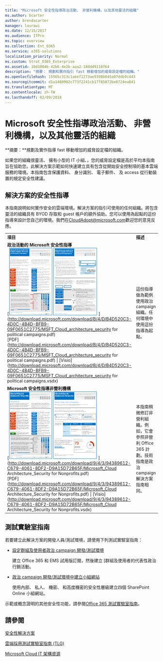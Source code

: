 ```yaml
---
title: "Microsoft 安全性指導政治活動、 非營利機構，以及其他靈活的組織"
ms.author: bcarter
author: brendacarter
manager: laurawi
ms.date: 12/15/2017
ms.audience: ITPro
ms.topic: overview
ms.collection: Ent_O365
ms.service: o365-solutions
localization_priority: Normal
ms.custom: Strat_O365_Enterprise
ms.assetid: 10d1004b-42b6-4e2b-aaa2-18ddd9118f64
description: "摘要： 規劃和實作指引 fast 移動增加的威脅設定檔的組織。"
ms.openlocfilehash: 15565c313c1aeef1273ae9398b045a07ddb9c443
ms.sourcegitcommit: d1a1480982c773f2241cb17f85072be8724ea841
ms.translationtype: MT
ms.contentlocale: zh-TW
ms.lasthandoff: 02/09/2018
---
```

# <a name="microsoft-security-guidance-for-political-campaigns-nonprofits-and-other-agile-organizations"></a>Microsoft 安全性指導政治活動、 非營利機構，以及其他靈活的組織

 **摘要：**規劃及實作指導 fast 移動增加的威脅設定檔的組織。
  
如果您的組織很靈活、 擁有小型的 IT 小組、，您的威脅設定檔是高於平均本指南旨在協助您。此解決方案示範如何快速建立具有包含從開始安全控制項的基本雲端服務的環境。本指南包含保護資料、 身分識別、 電子郵件、 及 access 從行動裝置的規定安全性建議。
  
## <a name="security-solution-guidance"></a>解決方案的安全性指導

本指南說明如何實作安全的雲端環境。解決方案的指引可使用的任何組織。將包含靈活的組織具有 BYOD 存取和 guest 帳戶的額外協助。您可以使用為起點的這份指導來設計您自己的環境。我們在[CloudAdopt@microsoft.com](mailto:CloudAdopt@microsoft.com)歡迎您的意見反應。 
  
|||
|:-----|:-----|
|**項目** <br/> |**描述** <br/> |
|**政治活動的 Microsoft 安全性指導** <br/> [![浮動海報縮圖應該要充分設定。](images/d370ce28-ca40-4930-9a2c-907312aa06c8.png)          ](http://download.microsoft.com/download/B/4/D/B4D520C3-4D0C-4B4D-BFB9-09F0651C2775/MSFT_Cloud_architecture_security for political campaigns.pdf) <br/> [PDF](http://download.microsoft.com/download/B/4/D/B4D520C3-4D0C-4B4D-BFB9-09F0651C2775/MSFT_Cloud_architecture_security for political campaigns.pdf) \| [Visio](http://download.microsoft.com/download/B/4/D/B4D520C3-4D0C-4B4D-BFB9-09F0651C2775/MSFT_Cloud_architecture_security for political campaigns.vsdx)   <br/> |這份指導做為範例使用政治 campaign 組織。任何環境中使用這份指導為起點。  <br/> |
|**Microsoft 安全性指導非營利機構** <br/> [![可下載的檔案的縮圖影像](images/e4784889-1c69-4067-9a8f-31d31d1eceea.png)          ](http://download.microsoft.com/download/9/4/3/94389612-C679-4061-8DF2-D9A15D72B65F/Microsoft_Cloud Architecture_Security for Nonprofits.pdf) <br/> [PDF](http://download.microsoft.com/download/9/4/3/94389612-C679-4061-8DF2-D9A15D72B65F/Microsoft_Cloud Architecture_Security for Nonprofits.pdf) \| [Visio](http://download.microsoft.com/download/9/4/3/94389612-C679-4061-8DF2-D9A15D72B65F/Microsoft_Cloud Architecture_Security for Nonprofits.vsdx)   <br/> |本指南稍微修訂非營利組織。例如，它會參照非營利 Office 365 計劃。技術指南是政治 campaign 解決方案指南相同。  <br/> |
   
## <a name="test-lab-guides"></a>測試實驗室指南

若要建立此解決方案的開發人員/測試環境，請使用下列測試實驗室指南： 
  
- [設定群組及使用者政治 campaign 開發/測試環境](configure-groups-and-users-for-a-political-campaign-dev-test-environment.md)
    
     建立 Office 365 和 EMS 試用版訂閱，然後建立 [群組及使用者的代表性政治行銷活動。
    
- [政治 campaign 開發/測試環境中建立小組網站](create-team-sites-in-a-political-campaign-dev-test-environment.md)
    
    使用內部、 私人、 機密、 和高度機密的安全性層級建立四個 SharePoint Online 小組網站。
    
示範或概念證明的其他安全性功能，請參閱[Office 365 測試實驗室指南](http://aka.ms/o365tlgs)。
  
## <a name="see-also"></a>請參閱

[安全性解決方案](security-solutions.md)
  
[雲端採用測試實驗室指南 (TLG)](cloud-adoption-test-lab-guides-tlgs.md)
  
[Microsoft Cloud IT 架構資源](microsoft-cloud-it-architecture-resources.md)



